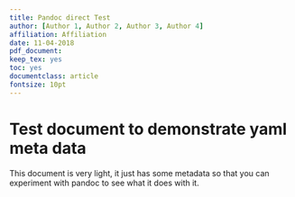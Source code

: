 ```yaml
---
title: Pandoc direct Test
author: [Author 1, Author 2, Author 3, Author 4]
affiliation: Affiliation
date: 11-04-2018
pdf_document:
keep_tex: yes
toc: yes
documentclass: article
fontsize: 10pt
---
```


# Test document to demonstrate yaml meta data

This document is very light, it just has some metadata so that you can experiment with pandoc to see what it does with it.
